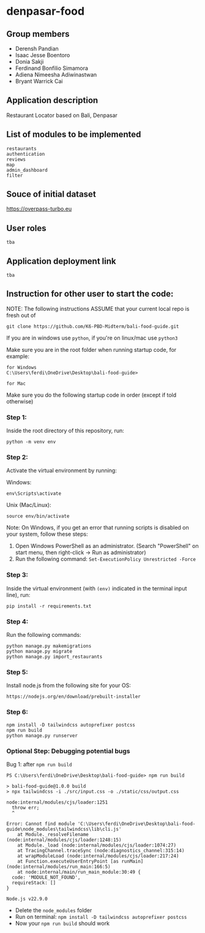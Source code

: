 # denpasar-food
## Group members
- Derensh Pandian		
- Isaac Jesse Boentoro		
- Donia Sakji		
- Ferdinand Bonfilio Simamora		
- Adiena Nimeesha Adiwinastwan		
- Bryant Warrick Cai		

## Application description
Restaurant Locator based on Bali, Denpasar

## List of modules to be implemented
```
restaurants
authentication
reviews
map 
admin_dashboard
filter
```



## Souce of initial dataset
https://overpass-turbo.eu

## User roles
```
tba
```

## Application deployment link
```
tba
```

## Instruction for other user to start the code:
NOTE: The following instructions ASSUME that your current local repo is fresh out of 
```
git clone https://github.com/K6-PBD-Midterm/bali-food-guide.git
```

If you are in windows use `python`, if you're on linux/mac use `python3`

Make sure you are in the root folder when running startup code, for example:

```
for Windows
C:\Users\ferdi\OneDrive\Desktop\bali-food-guide>

for Mac

```

Make sure you do the following startup code in order (except if told otherwise)

### Step 1:
Inside the root directory of this repository, run:
```
python -m venv env
```

### Step 2:
Activate the virtual environment by running:

Windows:
```
env\Scripts\activate
```

Unix (Mac/Linux):
```
source env/bin/activate
```

Note: On Windows, if you get an error that running scripts is disabled on your system, follow these steps:
1. Open Windows PowerShell as an administrator. (Search "PowerShell" on start menu, then right-click -> Run as administrator)
2. Run the following command: `Set-ExecutionPolicy Unrestricted -Force`

### Step 3:
Inside the virtual environment (with `(env)` indicated in the terminal input line), run:
```
pip install -r requirements.txt
```

### Step 4:
Run the following commands:
```
python manage.py makemigrations
python manage.py migrate
python manage.py import_restaurants
```

### Step 5:

Install node.js from the following site for your OS:
```
https://nodejs.org/en/download/prebuilt-installer
```

### Step 6:
```
npm install -D tailwindcss autoprefixer postcss
npm run build
python manage.py runserver
```

### Optional Step: Debugging potential bugs

Bug 1: after `npm run build`
```
PS C:\Users\ferdi\OneDrive\Desktop\bali-food-guide> npm run build

> bali-food-guide@1.0.0 build
> npx tailwindcss -i ./src/input.css -o ./static/css/output.css

node:internal/modules/cjs/loader:1251
  throw err;
  ^

Error: Cannot find module 'C:\Users\ferdi\OneDrive\Desktop\bali-food-guide\node_modules\tailwindcss\lib\cli.js'
    at Module._resolveFilename (node:internal/modules/cjs/loader:1248:15)
    at Module._load (node:internal/modules/cjs/loader:1074:27)
    at TracingChannel.traceSync (node:diagnostics_channel:315:14)
    at wrapModuleLoad (node:internal/modules/cjs/loader:217:24)
    at Function.executeUserEntryPoint [as runMain] (node:internal/modules/run_main:166:5)
    at node:internal/main/run_main_module:30:49 {
  code: 'MODULE_NOT_FOUND',
  requireStack: []
}

Node.js v22.9.0
```

- Delete the `node_modules` folder
- Run on terminal: `npm install -D tailwindcss autoprefixer postcss`
- Now your `npm run build` should work
